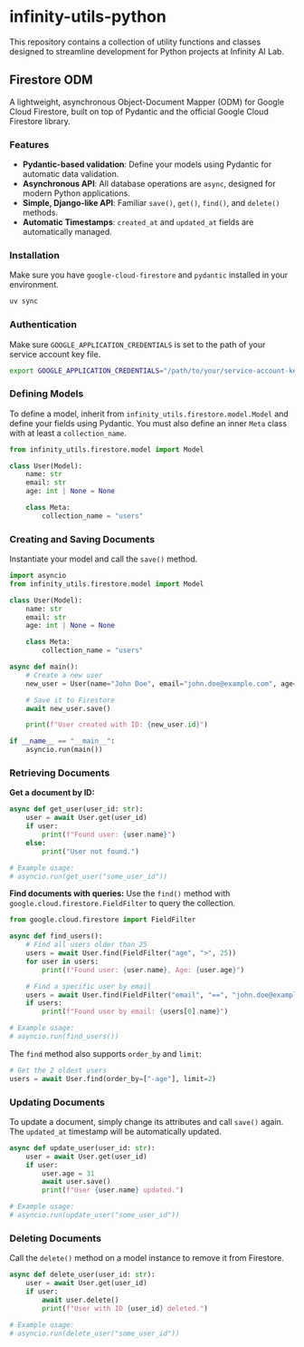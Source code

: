 # infinity-utils-python

This repository contains a collection of utility functions and classes designed to streamline development for Python projects at Infinity AI Lab.

## Firestore ODM

A lightweight, asynchronous Object-Document Mapper (ODM) for Google Cloud Firestore, built on top of Pydantic and the official Google Cloud Firestore library.

### Features

- **Pydantic-based validation**: Define your models using Pydantic for automatic data validation.
- **Asynchronous API**: All database operations are `async`, designed for modern Python applications.
- **Simple, Django-like API**: Familiar `save()`, `get()`, `find()`, and `delete()` methods.
- **Automatic Timestamps**: `created_at` and `updated_at` fields are automatically managed.

### Installation

Make sure you have `google-cloud-firestore` and `pydantic` installed in your environment.

```bash
uv sync
```

### Authentication

Make sure `GOOGLE_APPLICATION_CREDENTIALS` is set to the path of your service account key file.

```bash
export GOOGLE_APPLICATION_CREDENTIALS="/path/to/your/service-account-key.json"
```

### Defining Models

To define a model, inherit from `infinity_utils.firestore.model.Model` and define your fields using Pydantic. You must also define an inner `Meta` class with at least a `collection_name`.

```python
from infinity_utils.firestore.model import Model

class User(Model):
    name: str
    email: str
    age: int | None = None

    class Meta:
        collection_name = "users"
```

### Creating and Saving Documents

Instantiate your model and call the `save()` method.

```python
import asyncio
from infinity_utils.firestore.model import Model

class User(Model):
    name: str
    email: str
    age: int | None = None

    class Meta:
        collection_name = "users"

async def main():
    # Create a new user
    new_user = User(name="John Doe", email="john.doe@example.com", age=30)

    # Save it to Firestore
    await new_user.save()

    print(f"User created with ID: {new_user.id}")

if __name__ == "__main__":
    asyncio.run(main())
```

### Retrieving Documents

**Get a document by ID:**

```python
async def get_user(user_id: str):
    user = await User.get(user_id)
    if user:
        print(f"Found user: {user.name}")
    else:
        print("User not found.")

# Example usage:
# asyncio.run(get_user("some_user_id"))
```

**Find documents with queries:**
Use the `find()` method with `google.cloud.firestore.FieldFilter` to query the collection.

```python
from google.cloud.firestore import FieldFilter

async def find_users():
    # Find all users older than 25
    users = await User.find(FieldFilter("age", ">", 25))
    for user in users:
        print(f"Found user: {user.name}, Age: {user.age}")

    # Find a specific user by email
    users = await User.find(FieldFilter("email", "==", "john.doe@example.com"))
    if users:
        print(f"Found user by email: {users[0].name}")

# Example usage:
# asyncio.run(find_users())
```

The `find` method also supports `order_by` and `limit`:

```python
# Get the 2 oldest users
users = await User.find(order_by=["-age"], limit=2)
```

### Updating Documents

To update a document, simply change its attributes and call `save()` again. The `updated_at` timestamp will be automatically updated.

```python
async def update_user(user_id: str):
    user = await User.get(user_id)
    if user:
        user.age = 31
        await user.save()
        print(f"User {user.name} updated.")

# Example usage:
# asyncio.run(update_user("some_user_id"))
```

### Deleting Documents

Call the `delete()` method on a model instance to remove it from Firestore.

```python
async def delete_user(user_id: str):
    user = await User.get(user_id)
    if user:
        await user.delete()
        print(f"User with ID {user_id} deleted.")

# Example usage:
# asyncio.run(delete_user("some_user_id"))
```
